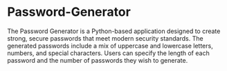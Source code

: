 # Password-Generator
The Password Generator is a Python-based application designed to create strong, secure passwords that meet modern security standards. The generated passwords include a mix of uppercase and lowercase letters, numbers, and special characters. Users can specify the length of each password and the number of passwords they wish to generate.
